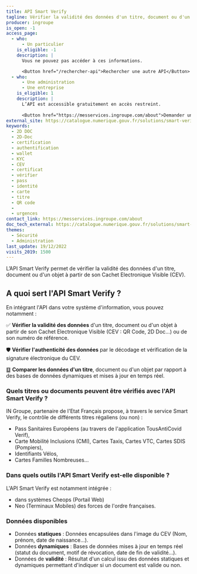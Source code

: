 ```yaml
---
title: API Smart Verify
tagline: Vérifier la validité des données d'un titre, document ou d'un objet à partir de son Cachet Electronique Visible (CEV)
producer: ingroupe
is_open: -1
access_page:
  - who:
      - Un particulier
    is_eligible: -1
    description: |
      Vous ne pouvez pas accéder à ces informations.

      <Button href="/rechercher-api">Rechercher une autre API</Button>
  - who:
      - Une administration
      - Une entreprise
    is_eligible: 1
    description: |
      L’API est accessible gratuitement en accès restreint.
      
      <Button href="https://messervices.ingroupe.com/about">Demander un accès à l'API</Button>
external_site: https://catalogue.numerique.gouv.fr/solutions/smart-verify
keywords:
  - 2D DOC
  - 2D-Doc
  - certification
  - authentification
  - wallet
  - KYC
  - CEV
  - certificat
  - vérifier
  - pass
  - identité
  - carte
  - titre
  - QR code
  - 
  - urgences
contact_link: https://messervices.ingroupe.com/about
doc_tech_external: https://catalogue.numerique.gouv.fr/solutions/smart-verify
themes:
  - Sécurité
  - Administration
last_update: 19/12/2022
visits_2019: 1500
---
```

L’API Smart Verify permet de vérifier la validité des données d'un titre, document ou d'un objet à partir de son Cachet Electronique Visible (CEV).

## A quoi sert l'API Smart Verify ?

En intégrant l'API dans votre système d'information, vous pouvez notamment :

✅ **Vérifier la validité des données** d'un titre, document ou d'un objet à partir de son Cachet Electronique Visible (CEV : QR Code, 2D Doc...) ou de son numéro de référence.

🛡 **Vérifier l'authenticité des données** par le décodage et vérification de la signature électronique du CEV.

䷨ **Comparer les données d'un titre**, document ou d'un objet par rapport à des bases de données dynamiques et mises à jour en temps réel.

### Quels titres ou documents peuvent être vérifiés avec l'API Smart Verify ?

IN Groupe, partenaire de l'Etat Français propose, à travers le service Smart Verify, le contrôle de différents titres régaliens (ou non) : 

- Pass Sanitaires Européens (au travers de l'application TousAntiCovid Verif), 
- Carte Mobilité Inclusions (CMI), Cartes Taxis, Cartes VTC, Cartes SDIS (Pompiers), 
- Identifiants Vélos,
- Cartes Familles Nombreuses...

### Dans quels outils l'API Smart Verify est-elle disponible ?

L'API Smart Verify est notamment intégrée :

- dans systèmes Cheops (Portail Web)
- Neo (Terminaux Mobiles) des forces de l'ordre françaises.

### Données disponibles

- Données **statiques** : Données encapsulées dans l'image du CEV (Nom, prénom, date de naissance...).
- Données **dynamiques** : Bases de données mises à jour en temps réel (statut du document, motif de révocation, date de fin de validité...).
- Données de **validité** : Résultat d'un calcul issu des données statiques et dynamiques permettant d'indiquer si un document est valide ou non.
